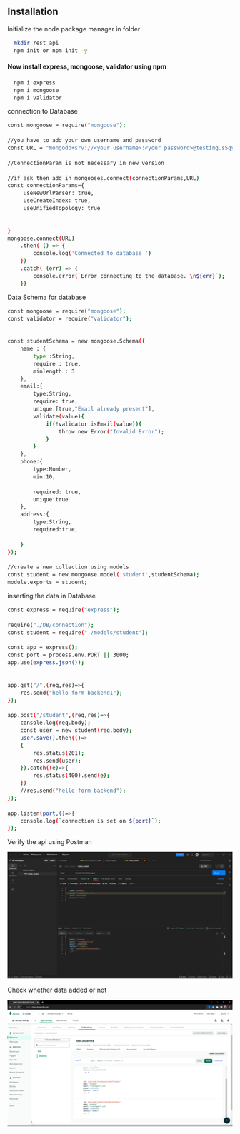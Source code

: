 
## Installation

Initialize the node package manager in folder

```bash
  mkdir rest_api
  npm init or npm init -y
```
#### Now install express, mongoose, validator  using npm

```bash
  npm i express
  npm i mongoose
  npm i validator

```
connection to Database

```bash
const mongoose = require("mongoose");

//you have to add your own username and password 
const URL = "mongodb+srv://<your username>:<your password>@testing.s5qyb6c.mongodb.net/?retryWrites=true&w=majority";

//ConnectionParam is not necessary in new version 

//if ask then add in mongooses.connect(connectionParams,URL)
const connectionParams={
     useNewUrlParser: true,
     useCreateIndex: true,
     useUnifiedTopology: true 


}
mongoose.connect(URL)
    .then( () => {
        console.log('Connected to database ')
    })
    .catch( (err) => {
        console.error(`Error connecting to the database. \n${err}`);
    })

```

Data Schema for database
```bash
const mongoose = require("mongoose");
const validator = require("validator");


const studentSchema = new mongoose.Schema({
    name : {
        type :String,
        require : true,
        minlength : 3
    },
    email:{
        type:String,
        require: true,
        unique:[true,"Email already present"],
        validate(value){
            if(!validator.isEmail(value)){
                throw new Error("Invalid Error");
            }
        }
    },
    phone:{
        type:Number,
        min:10,
        
        required: true,
        unique:true
    },
    address:{
        type:String,
        required:true,

    }
});

//create a new collection using models
const student = new mongoose.model('student',studentSchema);
module.exports = student;

```

inserting the data in Database

```bash
const express = require("express");

require("./DB/connection");
const student = require("./models/student");

const app = express();
const port = process.env.PORT || 3000;
app.use(express.json());


app.get("/",(req,res)=>{
    res.send("hello form backend1");
});

app.post("/student",(req,res)=>{
    console.log(req.body);
    const user = new student(req.body);
    user.save().then(()=>
    {
        res.status(201);
        res.send(user);
    }).catch((e)=>{
        res.status(400).send(e);
    })
    //res.send("hello form backend");
});

app.listen(port,()=>{
    console.log(`connection is set on ${port}`);
});

```
Verify the api using Postman

![plot](./src/img/postman1.png)

Check whether data added or not

![plot](./src/img/mongo1.png)



